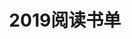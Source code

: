 ---
layout: book
title: 2019阅读书单
category: 读书
tags: 书单,2019,阅读
keywords: 书单,2019,阅读
books:
    - title: 缔造和平-1919巴黎和会及其开启的战后世界
      status: 已读
      begin: 2019.04.30
      end: 2019.05.05
      server: kindle
      language: 中文
      link: https://book.douban.com/subject/27186786/
      cover: https://img1.doubanio.com/view/subject/l/public/s29897369.jpg
      description: 历史细节太迷人了
---